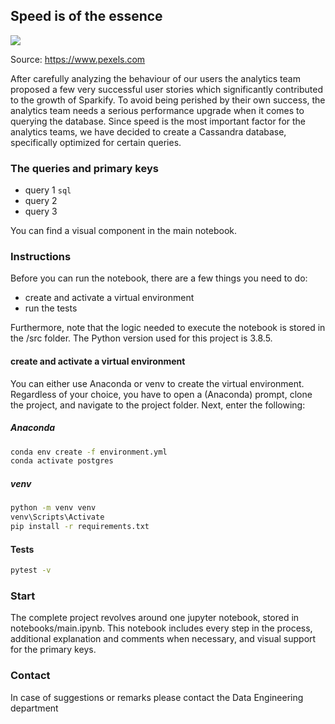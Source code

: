 ## Speed is of the essence 

<img src="https://images.pexels.com/photos/290470/pexels-photo-290470.jpeg?auto=compress&cs=tinysrgb&dpr=1&w=800">

Source: https://www.pexels.com

After carefully analyzing the behaviour of our users the analytics team proposed a few very successful user stories
which significantly contributed to the growth of Sparkify. To avoid being perished by their own success, the analytics
team needs a serious performance upgrade when it comes to querying the database. Since speed is the most important
factor for the analytics teams, we have decided to create a Cassandra database, specifically optimized for certain
queries.

### The queries and primary keys

- query 1 ```sql```
- query 2
- query 3

You can find a visual component in the main notebook. 

### Instructions

Before you can run the notebook, there are a few things you need to do:
- create and activate a virtual environment
- run the tests

Furthermore, note that the logic needed to execute the notebook is stored in the /src folder. The Python version used
for this project is 3.8.5. 

#### create and activate a virtual environment 

You can either use Anaconda or venv to create the virtual environment. Regardless of your choice, you have to open
a (Anaconda) prompt, clone the project, and navigate to the project folder. Next, enter the following:

##### Anaconda
```bash
conda env create -f environment.yml
conda activate postgres
```

##### venv
```bash
python -m venv venv
venv\Scripts\Activate
pip install -r requirements.txt 
```

#### Tests

```bash
pytest -v
```

### Start

The complete project revolves around one jupyter notebook, stored in notebooks/main.ipynb. This notebook includes every
step in the process, additional explanation and comments when necessary, and visual support for the primary keys.

### Contact

In case of suggestions or remarks please contact the Data Engineering department
